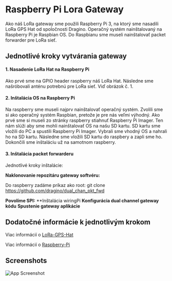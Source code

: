 
# Raspberry Pi Lora Gateway

Ako náš LoRa gateway sme použili Raspberry Pi 3, na ktorý sme nasadili LoRa GPS Hat od spoločnosti Dragino. Operačný systém nainštalovaný na Raspberry Pi je Raspbian OS. Do Raspbianu sme museli nainštalovať packet forwarder pre LoRa sieť.

## Jednotlivé kroky vytvárania gateway

#### 1. Nasadenie LoRa Hat na Raspberry Pi

Ako prvé sme na GPIO header raspberry náš LoRa Hat. Následne sme našróbovali anténu potrebnú pre LoRa sieť. Viď obrázok č. 1.
 
#### 2. Inštalácia OS na Raspberry Pi

Na raspberry sme museli najprv nainštalovať operačný systém. Zvolili sme si ako operačný systém Raspbian, pretože je pre nás veľmi výhodný. 
Ako prvé sme si museli zo stránky raspberry stiahnuť Raspberry Pi Imager.
Ten nám slúži aby sme mohli nainštalovať OS na našu SD kartu.
SD kartu sme vložili do PC a spustili Raspberry Pi Imager. 
Vybrali sme vhodný OS a nahrali ho na SD kartu. Následne sme vložili SD kartu do raspbery a zapli sme ho.
Dokončili sme inštaláciu už na samotnom raspberry. 

#### 3. Inštalácia packet forwarderu 

Jednotlivé kroky inštalácie:

**Naklonovanie repozitáru gateway softvéru:**

Do raspberry zadáme príkaz ako root: git clone https://github.com/dragino/dual_chan_pkt_fwd
 
**Povolíme SPI:**
**Inštalácia wiringPi
**Konfigurácia dual channel gateway kódu**
**Spustenie gateway aplikácie**






## Dodatočné informácie k jednotlivým krokom

Viac informácií o [LoRa-GPS-Hat](https://www.dragino.com/products/lora/item/106-lora-gps-hat.html)

Viac informácií o [Raspberry-Pi](https://www.raspberrypi.com/documentation/)
## Screenshots

![App Screenshot](https://via.placeholder.com/468x300?text=App+Screenshot+Here)











